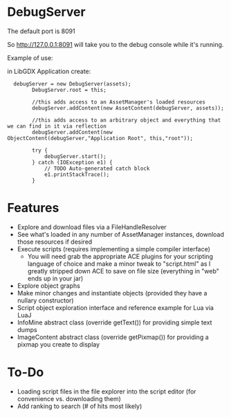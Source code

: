 DebugServer
===========

The default port is 8091

So http://127.0.0.1:8091 will take you to the debug console while it's running.

Example of use:

in LibGDX Application create:

      debugServer = new DebugServer(assets);
			DebugServer.root = this;
			
			//this adds access to an AssetManager's loaded resources
			debugServer.addContent(new AssetContent(debugServer, assets));
			
			//this adds access to an arbitrary object and everything that we can find in it via reflection
			debugServer.addContent(new ObjectContent(debugServer,"Application Root", this,"root"));
			
			try {
				debugServer.start();
			} catch (IOException e1) {
				// TODO Auto-generated catch block
				e1.printStackTrace();
			}
			
			
Features
============
- Explore and download files via a FileHandleResolver
- See what's loaded in any number of AssetManager instances, download those resources if desired
- Execute scripts (requires implementing a simple compiler interface)
	- You will need grab the appropriate ACE plugins for your scripting language of choice and make a minor tweak to "script.html" as I greatly stripped down ACE to save on file size (everything in "web" ends up in your jar)
- Explore object graphs
- Make minor changes and instantiate objects (provided they have a nullary constructor)
- Script object exploration interface and reference example for Lua via LuaJ
- InfoMine abstract class (override getText()) for providing simple text dumps
- ImageContent abstract class (override getPixmap()) for providing a pixmap you create to display

To-Do
============
- Loading script files in the file explorer into the script editor (for convenience vs. downloading them)
- Add ranking to search (# of hits most likely)
